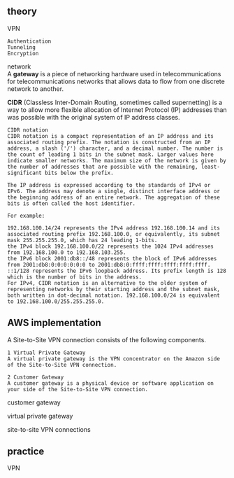 


## theory

VPN
```
Authentication
Tunneling
Encryption
```


network   
A **gateway** is a piece of networking hardware used in telecommunications for telecommunications networks that allows data to flow from one discrete network to another. 

**CIDR** (Classless Inter-Domain Routing, sometimes called supernetting) is a way to allow more flexible allocation of Internet Protocol (IP) addresses than was possible with the original system of IP address classes.
```
CIDR notation
CIDR notation is a compact representation of an IP address and its associated routing prefix. The notation is constructed from an IP address, a slash ('/') character, and a decimal number. The number is the count of leading 1 bits in the subnet mask. Larger values here indicate smaller networks. The maximum size of the network is given by the number of addresses that are possible with the remaining, least-significant bits below the prefix.

The IP address is expressed according to the standards of IPv4 or IPv6. The address may denote a single, distinct interface address or the beginning address of an entire network. The aggregation of these bits is often called the host identifier.

For example:

192.168.100.14/24 represents the IPv4 address 192.168.100.14 and its associated routing prefix 192.168.100.0, or equivalently, its subnet mask 255.255.255.0, which has 24 leading 1-bits.
the IPv4 block 192.168.100.0/22 represents the 1024 IPv4 addresses from 192.168.100.0 to 192.168.103.255.
the IPv6 block 2001:db8::/48 represents the block of IPv6 addresses from 2001:db8:0:0:0:0:0:0 to 2001:db8:0:ffff:ffff:ffff:ffff:ffff.
::1/128 represents the IPv6 loopback address. Its prefix length is 128 which is the number of bits in the address.
For IPv4, CIDR notation is an alternative to the older system of representing networks by their starting address and the subnet mask, both written in dot-decimal notation. 192.168.100.0/24 is equivalent to 192.168.100.0/255.255.255.0.
```



## AWS implementation   

A Site-to-Site VPN connection consists of the following components.
```
1 Virtual Private Gateway
A virtual private gateway is the VPN concentrator on the Amazon side of the Site-to-Site VPN connection. 

2 Customer Gateway
A customer gateway is a physical device or software application on your side of the Site-to-Site VPN connection.
```




customer gateway

virtual private gateway

site-to-site VPN connections


## practice    

VPN



